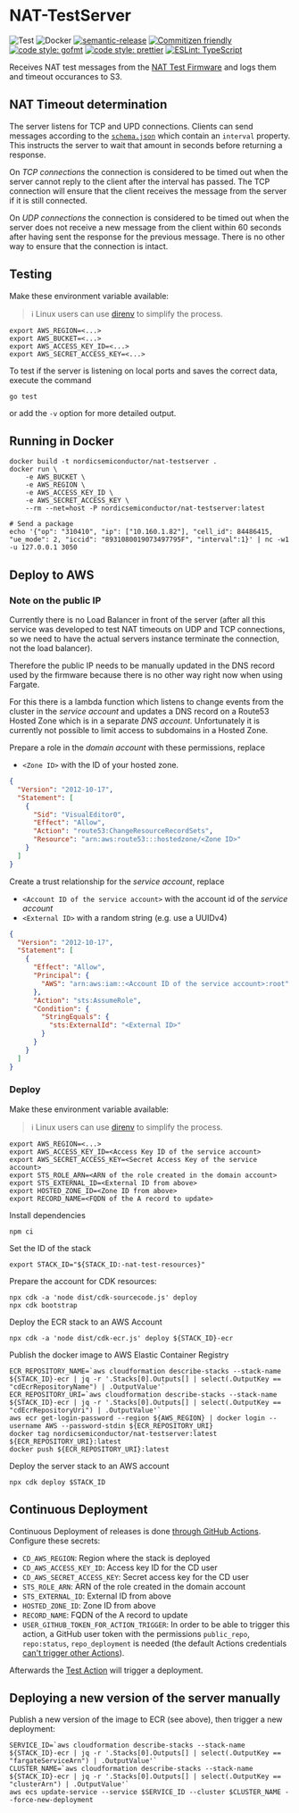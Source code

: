 # NAT-TestServer

![Test](https://github.com/NordicSemiconductor/NAT-TestServer/workflows/Test/badge.svg)
![Docker](https://github.com/NordicSemiconductor/NAT-TestServer/workflows/Test%20Docker%20Image/badge.svg)
[![semantic-release](https://img.shields.io/badge/%20%20%F0%9F%93%A6%F0%9F%9A%80-semantic--release-e10079.svg)](https://github.com/semantic-release/semantic-release)
[![Commitizen friendly](https://img.shields.io/badge/commitizen-friendly-brightgreen.svg)](http://commitizen.github.io/cz-cli/)
[![code style: gofmt](https://img.shields.io/badge/code_style-gofmt-00acd7.svg)](https://golang.org/cmd/gofmt/)
[![code style: prettier](https://img.shields.io/badge/code_style-prettier-ff69b4.svg)](https://github.com/prettier/prettier/)
[![ESLint: TypeScript](https://img.shields.io/badge/ESLint-TypeScript-blue.svg)](https://github.com/typescript-eslint/typescript-eslint)

Receives NAT test messages from the
[NAT Test Firmware](https://github.com/NordicSemiconductor/NAT-TestFirmware/)
and logs them and timeout occurances to S3.

## NAT Timeout determination

The server listens for TCP and UPD connections. Clients can send messages
according to the [`schema.json`](./schema.json) which contain an `interval`
property. This instructs the server to wait that amount in seconds before
returning a response.

On _TCP connections_ the connection is considered to be timed out when the
server cannot reply to the client after the interval has passed. The TCP
connection will ensure that the client receives the message from the server if
it is still connected.

On _UDP connections_ the connection is considered to be timed out when the
server does not receive a new message from the client within 60 seconds after
having sent the response for the previous message. There is no other way to
ensure that the connection is intact.

## Testing

Make these environment variable available:

> ℹ️ Linux users can use [direnv](https://direnv.net/) to simplify the process.

    export AWS_REGION=<...>
    export AWS_BUCKET=<...>
    export AWS_ACCESS_KEY_ID=<...>
    export AWS_SECRET_ACCESS_KEY=<...>

To test if the server is listening on local ports and saves the correct data,
execute the command

```
go test
```

or add the `-v` option for more detailed output.

## Running in Docker

    docker build -t nordicsemiconductor/nat-testserver .
    docker run \
        -e AWS_BUCKET \
        -e AWS_REGION \
        -e AWS_ACCESS_KEY_ID \
        -e AWS_SECRET_ACCESS_KEY \
        --rm --net=host -P nordicsemiconductor/nat-testserver:latest

    # Send a package
    echo '{"op": "310410", "ip": ["10.160.1.82"], "cell_id": 84486415, "ue_mode": 2, "iccid": "8931080019073497795F", "interval":1}' | nc -w1 -u 127.0.0.1 3050

## Deploy to AWS

### Note on the public IP

Currently there is no Load Balancer in front of the server (after all this
service was developed to test NAT timeouts on UDP and TCP connections, so we
need to have the actual servers instance terminate the connection, not the load
balancer).

Therefore the public IP needs to be manually updated in the DNS record used by
the firmware because there is no other way right now when using Fargate.

For this there is a lambda function which listens to change events from the
cluster in the _service account_ and updates a DNS record on a Route53 Hosted
Zone which is in a separate _DNS account_. Unfortunately it is currently not
possible to limit access to subdomains in a Hosted Zone.

Prepare a role in the _domain account_ with these permissions, replace

- `<Zone ID>` with the ID of your hosted zone.

```json
{
  "Version": "2012-10-17",
  "Statement": [
    {
      "Sid": "VisualEditor0",
      "Effect": "Allow",
      "Action": "route53:ChangeResourceRecordSets",
      "Resource": "arn:aws:route53:::hostedzone/<Zone ID>"
    }
  ]
}
```

Create a trust relationship for the _service account_, replace

- `<Account ID of the service account>` with the account id of the _service
  account_
- `<External ID>` with a random string (e.g. use a UUIDv4)

```json
{
  "Version": "2012-10-17",
  "Statement": [
    {
      "Effect": "Allow",
      "Principal": {
        "AWS": "arn:aws:iam::<Account ID of the service account>:root"
      },
      "Action": "sts:AssumeRole",
      "Condition": {
        "StringEquals": {
          "sts:ExternalId": "<External ID>"
        }
      }
    }
  ]
}
```

### Deploy

Make these environment variable available:

> ℹ️ Linux users can use [direnv](https://direnv.net/) to simplify the process.

    export AWS_REGION=<...>
    export AWS_ACCESS_KEY_ID=<Access Key ID of the service account>
    export AWS_SECRET_ACCESS_KEY=<Secret Access Key of the service account>
    export STS_ROLE_ARN=<ARN of the role created in the domain account>
    export STS_EXTERNAL_ID=<External ID from above>
    export HOSTED_ZONE_ID=<Zone ID from above>
    export RECORD_NAME=<FQDN of the A record to update>

Install dependencies

    npm ci

Set the ID of the stack

    export STACK_ID="${STACK_ID:-nat-test-resources}"

Prepare the account for CDK resources:

    npx cdk -a 'node dist/cdk-sourcecode.js' deploy
    npx cdk bootstrap

Deploy the ECR stack to an AWS Account

    npx cdk -a 'node dist/cdk-ecr.js' deploy ${STACK_ID}-ecr

Publish the docker image to AWS Elastic Container Registry

    ECR_REPOSITORY_NAME=`aws cloudformation describe-stacks --stack-name ${STACK_ID}-ecr | jq -r '.Stacks[0].Outputs[] | select(.OutputKey == "cdEcrRepositoryName") | .OutputValue'`
    ECR_REPOSITORY_URI=`aws cloudformation describe-stacks --stack-name ${STACK_ID}-ecr | jq -r '.Stacks[0].Outputs[] | select(.OutputKey == "cdEcrRepositoryUri") | .OutputValue'`
    aws ecr get-login-password --region ${AWS_REGION} | docker login --username AWS --password-stdin ${ECR_REPOSITORY_URI}
    docker tag nordicsemiconductor/nat-testserver:latest ${ECR_REPOSITORY_URI}:latest
    docker push ${ECR_REPOSITORY_URI}:latest

Deploy the server stack to an AWS account

    npx cdk deploy $STACK_ID

## Continuous Deployment

Continuous Deployment of releases is done
[through GitHub Actions](.github/workflows/cd.yaml). Configure these secrets:

- `CD_AWS_REGION`: Region where the stack is deployed
- `CD_AWS_ACCESS_KEY_ID`: Access key ID for the CD user
- `CD_AWS_SECRET_ACCESS_KEY`: Secret access key for the CD user
- `STS_ROLE_ARN`: ARN of the role created in the domain account
- `STS_EXTERNAL_ID`: External ID from above
- `HOSTED_ZONE_ID`: Zone ID from above
- `RECORD_NAME`: FQDN of the A record to update
- `USER_GITHUB_TOKEN_FOR_ACTION_TRIGGER`: In order to be able to trigger this
  action, a GitHub user token with the permissions `public_repo`, `repo:status`,
  `repo_deployment` is needed (the default Actions credentials
  [can't trigger other Actions](https://help.github.com/en/actions/reference/events-that-trigger-workflows#triggering-new-workflows-using-a-personal-access-token)).

Afterwards the [Test Action](.github/workflows/test.yml) will trigger a
deployment.

## Deploying a new version of the server manually

Publish a new version of the image to ECR (see above), then trigger a new
deployment:

    SERVICE_ID=`aws cloudformation describe-stacks --stack-name ${STACK_ID}-ecr | jq -r '.Stacks[0].Outputs[] | select(.OutputKey == "fargateServiceArn") | .OutputValue'`
    CLUSTER_NAME=`aws cloudformation describe-stacks --stack-name ${STACK_ID}-ecr | jq -r '.Stacks[0].Outputs[] | select(.OutputKey == "clusterArn") | .OutputValue'`
    aws ecs update-service --service $SERVICE_ID --cluster $CLUSTER_NAME --force-new-deployment
